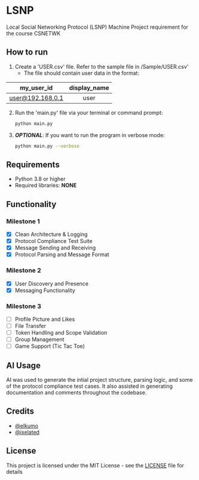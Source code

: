 # LSNP
Local Social Networking Protocol (LSNP) Machine Project requirement for the course CSNETWK

## How to run
1. Create a 'USER.csv' file. Refer to the sample file in /Sample/USER.csv'
   - The file should contain user data in the format:

|    my_user_id    | display_name |
|:----------------:|:------------:|
| user@192.168.0.1 |     user     |
2. Run the 'main.py' file via your terminal or command prompt:
   ```bash
   python main.py
   ```
3. ***OPTIONAL***: If you want to run the program in verbose mode:
   ```bash
   python main.py --verbose
   ```
   
## Requirements
- Python 3.8 or higher
- Required libraries: **NONE**

## Functionality
### Milestone 1
- [x] Clean Architecture & Logging
- [x] Protocol Compliance Test Suite
- [x] Message Sending and Receiving
- [x] Protocol Parsing and Message Format

### Milestone 2
- [x] User Discovery and Presence
- [x] Messaging Functionality

### Milestone 3
- [ ] Profile Picture and Likes
- [ ] File Transfer
- [ ] Token Handling and Scope Validation
- [ ] Group Management
- [ ] Game Support (Tic Tac Toe)

## AI Usage
AI was used to generate the intial project structure, parsing logic, and some of the protocol compliance test cases. It also assisted in generating documentation and comments throughout the codebase.

## Credits
- [@elkumo](https://github.com/elkumo)
- [@ixelated](https://github.com/ixelated)

## License
This project is licensed under the MIT License - see the [LICENSE](https://github.com/elkumo/LSNP/blob/main/LICENSE.md) file for details